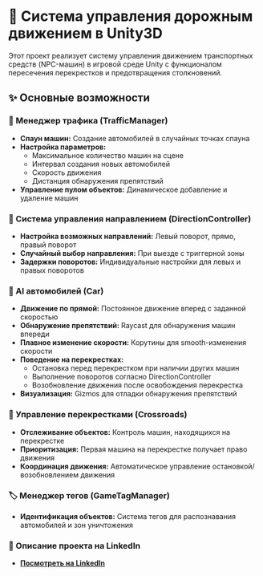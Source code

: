 # 🚦 Система управления дорожным движением в Unity3D

Этот проект реализует систему управления движением транспортных средств (NPC-машин) в игровой среде Unity с функционалом пересечения перекрестков и предотвращения столкновений.

## ✨ Основные возможности

### 🚗 Менеджер трафика (TrafficManager)
*   **Спаун машин:** Создание автомобилей в случайных точках спауна
*   **Настройка параметров:**
    *   Максимальное количество машин на сцене
    *   Интервал создания новых автомобилей
    *   Скорость движения
    *   Дистанция обнаружения препятствий
*   **Управление пулом объектов:** Динамическое добавление и удаление машин

### 🧭 Система управления направлением (DirectionController)
*   **Настройка возможных направлений:** Левый поворот, прямо, правый поворот
*   **Случайный выбор направления:** При выезде с триггерной зоны
*   **Задержки поворотов:** Индивидуальные настройки для левых и правых поворотов

### 🤖 AI автомобилей (Car)
*   **Движение по прямой:** Постоянное движение вперед с заданной скоростью
*   **Обнаружение препятствий:** Raycast для обнаружения машин впереди
*   **Плавное изменение скорости:** Корутины для smooth-изменения скорости
*   **Поведение на перекрестках:**
    *   Остановка перед перекрестком при наличии других машин
    *   Выполнение поворотов согласно DirectionController
    *   Возобновление движения после освобождения перекрестка
*   **Визуализация:** Gizmos для отладки обнаружения препятствий

### 🚏 Управление перекрестками (Crossroads)
*   **Отслеживание объектов:** Контроль машин, находящихся на перекрестке
*   **Приоритизация:** Первая машина на перекрестке получает право движения
*   **Координация движения:** Автоматическое управление остановкой/возобновлением движения

### 🏷️ Менеджер тегов (GameTagManager)
*   **Идентификация объектов:** Система тегов для распознавания автомобилей и зон уничтожения

### 🔗 Описание проекта на LinkedIn 
*   **[Посмотреть на LinkedIn](https://www.linkedin.com/pulse/%25D1%2580%25D0%25B0%25D0%25B7%25D1%2580%25D0%25B0%25D0%25B1%25D0%25BE%25D1%2582%25D0%25BA%25D0%25B0-%25D1%2583%25D0%25BC%25D0%25BD%25D0%25BE%25D0%25B9-%25D1%2582%25D1%2580%25D0%25B0%25D0%25BD%25D1%2581%25D0%25BF%25D0%25BE%25D1%2580%25D1%2582%25D0%25BD%25D0%25BE%25D0%25B9-%25D1%2581%25D0%25B8%25D1%2581%25D1%2582%25D0%25B5%25D0%25BC%25D1%258B-%25D0%25BE%25D1%2582-%25D0%25B4%25D0%25B5%25D0%25BA%25D0%25BE%25D1%2580%25D0%25B0%25D1%2586%25D0%25B8%25D0%25B9-%25D0%25BA-%25D0%25B0%25D0%25BB%25D0%25B5%25D0%25BA%25D1%2581%25D0%25B5%25D0%25B9-%25D0%25BD%25D0%25B8%25D0%25BA%25D0%25BE%25D0%25BB%25D0%25B0%25D0%25B5%25D0%25B2-0rice)**

